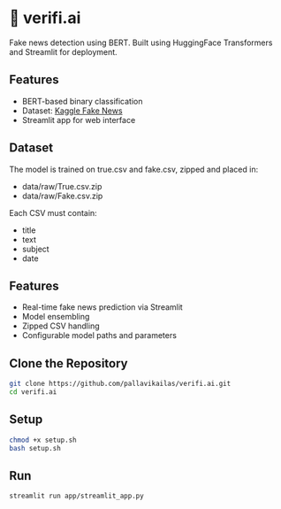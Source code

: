 # 📰 verifi.ai

Fake news detection using BERT. Built using HuggingFace Transformers and Streamlit for deployment.

## Features
- BERT-based binary classification
- Dataset: [Kaggle Fake News](https://www.kaggle.com/datasets/emineyetm/fake-news-detection-datasets)
- Streamlit app for web interface

## Dataset
The model is trained on true.csv and fake.csv, zipped and placed in:
- data/raw/True.csv.zip
- data/raw/Fake.csv.zip

Each CSV must contain:
- title
- text
- subject
- date

## Features
- Real-time fake news prediction via Streamlit
- Model ensembling
- Zipped CSV handling
- Configurable model paths and parameters

## Clone the Repository
```bash
git clone https://github.com/pallavikailas/verifi.ai.git
cd verifi.ai
```

## Setup
```bash
chmod +x setup.sh
bash setup.sh
```

## Run
```bash
streamlit run app/streamlit_app.py
```
